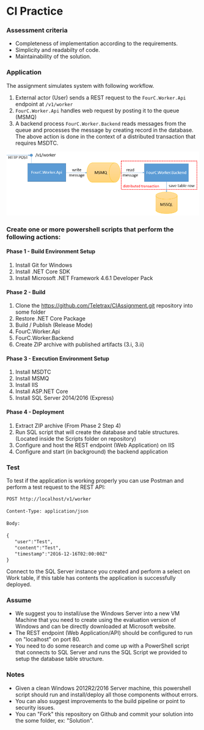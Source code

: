 # CI Practice

### Assessment criteria
- Completeness of implementation according to the requirements.
- Simplicity and readabilty of code.
- Maintainability of the solution.

### Application

The assignment simulates system with following workflow.

1. External actor (User) sends a REST request to the `FourC.Worker.Api` endpoint at `/v1/worker`
1. `FourC.Worker.Api` handles web request by posting it to the queue (MSMQ)
1. A backend process `FourC.Worker.Backend` reads messages from the queue and processes the message by creating record in the database. The above action is done in the context of a distributed transaction that requires MSDTC.

![Architecture](architecture.png)

### Create one or more powershell scripts that perform the following actions:

#### Phase 1 - Build Environment Setup
1. Install Git for Windows
1. Install .NET Core SDK
1. Install Microsoft .NET Framework 4.6.1 Developer Pack

#### Phase 2 - Build
1. Clone the https://github.com/Teletrax/CIAssignment.git repository into some folder
1. Restore .NET Core Package
1. Build / Publish (Release Mode)
  1. FourC.Worker.Api
  1. FourC.Worker.Backend
1. Create ZIP archive with published artifacts (3.i, 3.ii)

#### Phase 3 - Execution Environment Setup
1. Install MSDTC
1. Install MSMQ
1. Install IIS
1. Install ASP.NET Core
1. Install SQL Server 2014/2016 (Express)

#### Phase 4 - Deployment
1. Extract ZIP archive (From Phase 2 Step 4)
1. Run SQL script that will create the database and table structures. (Located inside the Scripts folder on repository)
1. Configure and host the REST endpoint (Web Application) on IIS
1. Configure and start (in background) the backend application

### Test

To test if the application is working properly you can use Postman and perform a test request to the REST API:

```
POST http://localhost/v1/worker

Content-Type: application/json

Body:

{
   "user":"Test",
   "content":"Test",
   "timestamp":"2016-12-16T02:00:00Z"
}
```

Connect to the SQL Server instance you created and perform a select on Work table, if this table has contents the application is successfully deployed.

### Assume

* We suggest you to install/use the Windows Server into a new VM Machine that you need to create using the evaluation version of Windows and can be directly downloaded at Microsoft website.
* The REST endpoint (Web Application/API) should be configured to run on "localhost" on port 80.
* You need to do some research and come up with a PowerShell script that connects to SQL Server and runs the SQL Script we provided to setup the database table structure.

### Notes

* Given a clean Windows 2012R2/2016 Server machine, this powershell script should run and install/deploy all those components without errors.
* You can also suggest improvements to the build pipeline or point to security issues.
* You can "Fork" this repository on Github and commit your solution into the some folder, ex: "Solution".
